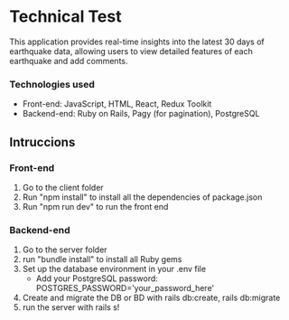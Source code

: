 
# Technical Test

This application provides real-time insights into the latest 30 days of earthquake data, allowing users to view detailed features of each earthquake and add comments.

### Technologies used 
* Front-end: JavaScript, HTML, React, Redux Toolkit 
* Backend-end: Ruby on Rails, Pagy (for pagination), PostgreSQL 


## Intruccions

### Front-end
1. Go to the client folder
2. Run "npm install" to install all the dependencies of package.json
3. Run "npm run dev" to run the front end

### Backend-end
1. Go to the server folder
2. run "bundle install" to install all Ruby gems
3. Set up the database environment in your .env file
    * Add your PostgreSQL password: POSTGRES_PASSWORD='your_password_here'
4. Create and migrate the DB or BD with rails db:create, rails db:migrate
5. run the server with rails s!




